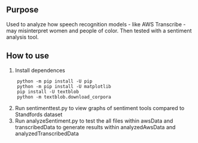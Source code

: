 ## Purpose

Used to analyze how speech recognition models - like AWS Transcribe - may misinterpret women and people of color. Then tested with a sentiment analysis tool.

## How to use

1. Install dependences

```
    python -m pip install -U pip
    python -m pip install -U matplotlib
    pip install -U textblob
    python -m textblob.download_corpora
```

2. Run sentimenttest.py to view graphs of sentiment tools compared to Standfords dataset
3. Run analyzeSentiment.py to test the all files within awsData and transcribedData to generate results within analyzedAwsData and analyzedTranscribedData
